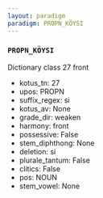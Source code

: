 ```yaml
---
layout: paradigm
paradigm: PROPN_KÖYSI
---
```

### ` PROPN_KÖYSI `

Dictionary class 27 front
* kotus_tn: 27
* upos: PROPN
* suffix_regex: si
* kotus_av: None
* grade_dir: weaken
* harmony: front
* possessive: False
* stem_diphthong: None
* deletion: si
* plurale_tantum: False
* clitics: False
* pos: NOUN
* stem_vowel: None
